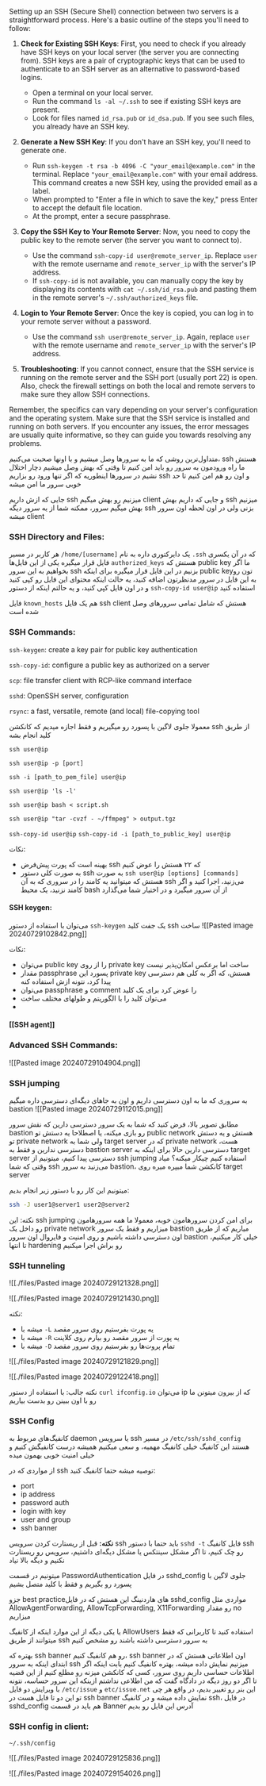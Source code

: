 Setting up an SSH (Secure Shell) connection between two servers is a straightforward process. Here's a basic outline of the steps you'll need to follow:

1. **Check for Existing SSH Keys**: First, you need to check if you already have SSH keys on your local server (the server you are connecting from). SSH keys are a pair of cryptographic keys that can be used to authenticate to an SSH server as an alternative to password-based logins.
    - Open a terminal on your local server.
    - Run the command `ls -al ~/.ssh` to see if existing SSH keys are present.
    - Look for files named `id_rsa.pub` or `id_dsa.pub`. If you see such files, you already have an SSH key.
    
1. **Generate a New SSH Key**: If you don't have an SSH key, you'll need to generate one.
    - Run `ssh-keygen -t rsa -b 4096 -C "your_email@example.com"` in the terminal. Replace `"your_email@example.com"` with your email address. This command creates a new SSH key, using the provided email as a label.
    - When prompted to "Enter a file in which to save the key," press Enter to accept the default file location.
    - At the prompt, enter a secure passphrase.
    
1. **Copy the SSH Key to Your Remote Server**: Now, you need to copy the public key to the remote server (the server you want to connect to).
    - Use the command `ssh-copy-id user@remote_server_ip`. Replace `user` with the remote username and `remote_server_ip` with the server's IP address.
    - If `ssh-copy-id` is not available, you can manually copy the key by displaying its contents with `cat ~/.ssh/id_rsa.pub` and pasting them in the remote server's `~/.ssh/authorized_keys` file.
    
1. **Login to Your Remote Server**: Once the key is copied, you can log in to your remote server without a password.
    - Use the command `ssh user@remote_server_ip`. Again, replace `user` with the remote username and `remote_server_ip` with the server's IP address.
    
1. **Troubleshooting**: If you cannot connect, ensure that the SSH service is running on the remote server and the SSH port (usually port 22) is open. Also, check the firewall settings on both the local and remote servers to make sure they allow SSH connections.

Remember, the specifics can vary depending on your server's configuration and the operating system. Make sure that the SSH service is installed and running on both servers. If you encounter any issues, the error messages are usually quite informative, so they can guide you towards resolving any problems.


متداول‌ترین روشی که ما به سرورها وصل میشیم و با اونها صحبت می‌کنیم، ssh هستش
ما راه ورودمون به سرور رو باید امن کنیم تا وقتی که بهش وصل میشیم دچار اختلال نشیم
در سرورها اینطوریه که اگر تنها ورود رو بزاریم ssh و اون رو هم امن کنیم تا حد خوبی سرور ما امن میشه

جایی که ازش داریم ssh میزنیم رو بهش میگیم client و جایی که داریم بهش ssh میزنیم بهش میگیم سرور، ممکنه شما از یه سرور دیگه ssh بزنی ولی در اون لحظه اون سرور میشه client

### SSH Directory and Files:
هر کاربر در مسیر `/home/[username]` یک دایرکتوری داره به نام `.ssh` که در آن یکسری فایل قرار میگیره
یکی از این فایل‌ها `authorized_keys` هستش که public key ما اگر بخواهیم به این سرور ssh بزنیم در این فایل قرار میگیره
برای اینکه public keyتون رو به این فایل در سرور مدنظرتون اضافه کنید، یه حالت اینکه محتوای این فایل رو کپی کنید و در اون فایل کپی کنید، و یه حالتم اینکه از دستور `ssh-copy-id user@ip` استفاده کنید

فایل `known_hosts` هم یک فایل ssh client هستش که شامل تمامی سرورهای وصل شده است


### SSH Commands:

`ssh-keygen`: create a key pair for public key authentication

`ssh-copy-id`: configure a public key as authorized on a server

`scp`: file transfer client with RCP-like command interface

`sshd`: OpenSSH server, configuration

`rsync`: a fast, versatile, remote (and local) file-copying tool


معمولا جلوی لاگین با پسورد رو میگیریم و فقط اجازه میدیم که کانکشن ssh از طریق کلید انجام بشه


`ssh user@ip`

`ssh user@ip -p [port]`

`ssh -i [path_to_pem_file] user@ip`

`ssh user@ip 'ls -l'`

`ssh user@ip bash < script.sh`

`ssh user@ip "tar -cvzf - ~/ffmpeg" > output.tgz`

`ssh-copy-id user@ip`
`ssh-copy-id -i [path_to_public_key] user@ip`


نکات:
- بهینه است که پورت پیش‌فرض ssh که ۲۲ هستش را عوض کنیم
- به صورت کلی دستور ssh به صورت `ssh user@ip [options] [commands]` هستش که میتوانید یه کامند را در سروری که به آن ssh می‌زنید، اجرا کنید و اگر کامند نزنید، یک محیط bash از آن سرور میگیرد و در اختیار شما می‌گذارد


#### SSH keygen:
می‌توان با استفاده از دستور `ssh-keygen` یک جفت کلید ssh ساخت
![[Pasted image 20240729102842.png]]

نکات:
- می‌توان public key را از روی private key ساخت اما برعکس امکان‌پذیر نیست
- مقدار passphrase پسورد این private key هستش، که اگر به کلی هم دسترسی پیدا کرد، نتونه ازش استفاده کنه
- می‌توان passphrase و comment را عوض کرد برای یک کلید
- می‌توان کلید را با الگوریتم‌ و طولهای مختلف ساخت
- 

#### [[SSH agent]]


### Advanced SSH Commands:
![[Pasted image 20240729104904.png]]



### SSH jumping

به سروری که ما به اون دسترسی داریم و اون به جاهای دیگه‌ای دسترسی داره میگیم bastion
![[Pasted image 20240729112015.png]]

مطابق تصویر بالا، فرض کنید که شما به یک سرور دسترسی دارین که نقش سرور bastion رو بازی میکنه، یا اصطلاحا یه دستش تو public network هستش و یه دستش تو private network
ولی شما به target server که در private network هست، دسترسی ندارین و فقط به bastion server دسترسی دارین
حالا برای اینکه به target server دسترسی پیدا کنیم، میتونیم از ssh jumping استفاده کنیم
چیکار میکنه؟ میاد وقتی که شما ssh می‌زنید به سرور bastion، کانکشن شما میپره میره روی target server

میتونیم این کار رو با دستور زیر انجام بدیم:
```sh
ssh -J user1@server1 user2@server2
```

نکته:
این ssh jumping برای امن کردن سرورهامون خوبه، معمولا ما همه سرورهامون رو داخل یک private network میزاریم و فقط یک سرور bastion میاریم که از طریق اون دسترسی داشته باشیم
و روی امنیت و فایروال اون سرور bastion خیلی کار میکنیم، تا انتها hardening رو براش اجرا میکنیم


### SSH tunneling

![[./files/Pasted image 20240729121328.png]]

![[./files/Pasted image 20240729121430.png]]

نکته:
- میشه با `-L` یه پورت بفرستیم روی سرور مقصد
- میشه با `-R` یه پورت از سرور مقصد رو بیارم روی کلاینت
- میشه با `-D` تمام پروت‌ها رو بفرستیم روی سرور مقصد


![[./files/Pasted image 20240729121829.png]]

![[./files/Pasted image 20240729122418.png]]

نکته جالب:
با استفاده از دستور `curl ifconfig.io` می‌توان ip که از بیرون میتونن ما رو با اون ببینن رو بدست بیاریم


### SSH Config

کانفیگ‌های مربوط به daemon یا سرویس ssh در مسیر `/etc/ssh/sshd_config` هستند
این کانفیگ خیلی کانفیگ مهمیه، و سعی میکنیم همیشه درست کانفیگش کنیم و خیلی امنیت خوبی بهمون میده

از مواردی که در ssh توصیه میشه حتما کانفیگ کنید:
- port
- ip address
- password auth
- login with key
- user and group
- ssh banner

**نکته:**
قبل از ریستارت کردن سرویس ssh باید حتما با دستور `sshd -t` فایل کانفیگ ssh رو چک کنیم، تا اگر مشکل سینتکس یا مشکل دیگه‌ای داشتیم، سرویس رو ریستارت نکنیم و دیگه بالا نیاد

میتونیم در قسمت PasswordAuthentication در فایل sshd_config جلوی لاگین با پسورد رو بگیریم و فقط با کلید متصل بشیم

جزو best practiceهای هاردنینگ این هستش که در فایل sshd_config مواردی مثل AllowAgentForwarding, AllowTcpForwarding, X11Forwarding رو مقدار no میزاریم

یا یکی دیگه از این موارد اینکه از کانفیگ AllowUsers استفاده کنید تا کاربرانی که فقط میتوانند از طریق ssh به سرور دسترسی داشته باشند رو مشخص کنیم

بهتره که ssh banner رو هم کانفیگ کنیم، ssh banner اون اطلاعاتی هستش که در ابتدای اینکه به سرور ssh میزنیم نمایش داده میشه، بهتره کانفیگ کنیم بابت اینکه اگر اطلاعات حساسی داریم روی سرور، کسی که کانکشن میزنه رو مطلع کنیم از این قضیه تا اگر دو روز دیگه در دادگاه گفت که من اطلاعی نداشتم ازینکه این سرور حساسه، نتونه
با ویرایش دو فایل `/etc/issue` و `etc/issue.net` این بنر رو تغییر بدیم، در واقع هر چی تو این دو تا فایل هست در ssh banner نمایش داده میشه
و در کانفیگ ssh، در فایل sshd_config هم باید در قسمت Banner آدرس این فایل رو بدیم


### SSH config in client:
`~/.ssh/config`

![[./files/Pasted image 20240729125836.png]]


![[./files/Pasted image 20240729154026.png]]
